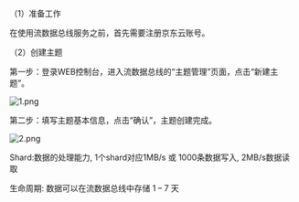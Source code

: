 （1）准备工作

在使用流数据总线服务之前，首先需要注册京东云账号。

（2）创建主题

第一步：登录WEB控制台，进入流数据总线的“主题管理”页面，点击“新建主题”。

![1.png](https://img1.jcloudcs.com/cms/ad77c0eb-9bad-4521-ae29-fa8b375cb93720180330162616.png)

第二步：填写主题基本信息，点击“确认”，主题创建完成。

![2.png](https://img1.jcloudcs.com/cms/ec89278a-56d8-499d-8c15-8870a506c44a20180330162644.png)

Shard:数据的处理能力, 1个shard对应1MB/s 或 1000条数据写入, 2MB/s数据读取

生命周期: 数据可以在流数据总线中存储 1 – 7 天